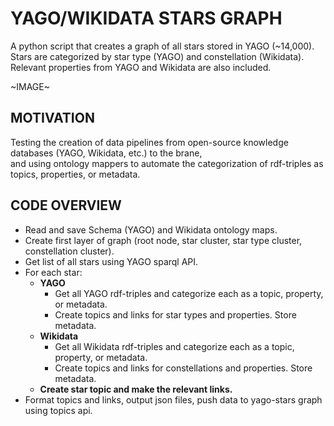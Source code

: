 # YAGO/WIKIDATA STARS GRAPH

A python script that creates a graph of all stars stored in YAGO (~14,000).<br />
Stars are categorized by star type (YAGO) and constellation (Wikidata).<br />
Relevant properties from YAGO and Wikidata are also included.<br />

~IMAGE~

## MOTIVATION

Testing the creation of data pipelines from open-source knowledge databases (YAGO, Wikidata, etc.) to the brane,<br /> 
and using ontology mappers to automate the categorization of rdf-triples as topics, properties, or metadata.<br />

## CODE OVERVIEW

* Read and save Schema (YAGO) and Wikidata ontology maps.
* Create first layer of graph (root node, star cluster, star type cluster, constellation cluster).
* Get list of all stars using YAGO sparql API.
* For each star:<br />
    * **YAGO**
        * Get all YAGO rdf-triples and categorize each as a topic, property, or metadata. 
        * Create topics and links for star types and properties. Store metadata.<br />
    * **Wikidata**
        * Get all Wikidata rdf-triples and categorize each as a topic, property, or metadata.
        * Create topics and links for constellations and properties. Store metadata.<br />
    * **Create star topic and make the relevant links.**
* Format topics and links, output json files, push data to yago-stars graph using topics api.
